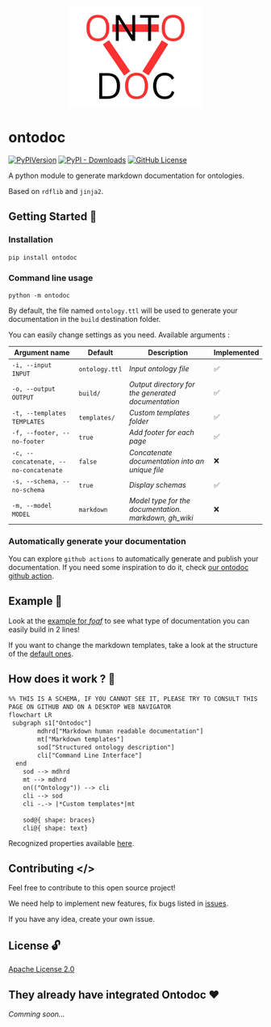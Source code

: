 <p align="center">
<img src='https://raw.githubusercontent.com/StephaneBranly/ontodoc/bb6b704b03c3e470189ebedd3ec0c102dbe4177f/src/logo.png' height='200' alt='ontodoc logo' />
</p>

# ontodoc

[![PyPIVersion](https://img.shields.io/pypi/v/ontodoc)](https://github.com/StephaneBranly/ontodoc/releases) [![PyPI - Downloads](https://img.shields.io/pypi/dm/ontodoc)](https://pypistats.org/packages/ontodoc) [![GitHub License](https://img.shields.io/github/license/StephaneBranly/ontodoc)](https://github.com/StephaneBranly/ontodoc/blob/v0.0.1/LICENCE.txt)

A python module to generate markdown documentation for ontologies.

Based on `rdflib` and `jinja2`.

## Getting Started 🚀

### Installation

```shell
pip install ontodoc
```

### Command line usage

```shell
python -m ontodoc
```

By default, the file named `ontology.ttl` will be used to generate your documentation in the `build` destination folder.

You can easily change settings as you need.
Available arguments :

| Argument name                         | Default        | Description                                           | Implemented |
| ------------------------------------- | -------------- | ----------------------------------------------------- | ----------- |
| `-i, --input INPUT`                   | `ontology.ttl` | _Input ontology file_                                 | ✅          |
| `-o, --output OUTPUT`                 | `build/`       | _Output directory for the generated documentation_    | ✅          |
| `-t, --templates TEMPLATES`           | `templates/`   | _Custom templates folder_                             | ✅          |
| `-f, --footer, --no-footer`           | `true`         | _Add footer for each page_                            | ✅          |
| `-c, --concatenate, --no-concatenate` | `false`        | _Concatenate documentation into an unique file_       | ❌          |
| `-s, --schema, --no-schema`           | `true`         | _Display schemas_                                     | ✅          |
| `-m, --model MODEL`                   | `markdown`     | _Model type for the documentation. markdown, gh_wiki_ | ❌          |

### Automatically generate your documentation

You can explore `github actions` to automatically generate and publish your documentation. If you need some inspiration to do it, check [our ontodoc github action](https://github.com/StephaneBranly/ontodoc/blob/main/.github/workflows/build_doc.yaml).

## Example 👀

Look at the [example for _foaf_](https://github.com/StephaneBranly/ontodoc/blob/main/example/build/homepage.md) to see what type of documentation you can easily build in 2 lines!

If you want to change the markdown templates, take a look at the structure of the [default ones](https://github.com/StephaneBranly/ontodoc/tree/main/ontodoc/templates).

## How does it work ? 🔧

```mermaid
%% THIS IS A SCHEMA, IF YOU CANNOT SEE IT, PLEASE TRY TO CONSULT THIS PAGE ON GITHUB AND ON A DESKTOP WEB NAVIGATOR
flowchart LR
 subgraph s1["Ontodoc"]
        mdhrd["Markdown human readable documentation"]
        mt["Markdown templates"]
        sod["Structured ontology description"]
        cli["Command Line Interface"]
  end
    sod --> mdhrd
    mt --> mdhrd
    on(("Ontology")) --> cli
    cli --> sod
    cli -.-> |*Custom templates*|mt

    sod@{ shape: braces}
    cli@{ shape: text}
```

Recognized properties available [here](https://github.com/StephaneBranly/ontodoc/blob/main/ontodoc/ontology_properties.py).

## Contributing </>

Feel free to contribute to this open source project!

We need help to implement new features, fix bugs listed in [issues](https://github.com/StephaneBranly/ontodoc/issues).

If you have any idea, create your own issue.

## License 🔓

[Apache License 2.0](https://github.com/StephaneBranly/ontodoc/blob/main/LICENCE.txt)

## They already have integrated Ontodoc ♥️

_Comming soon..._

